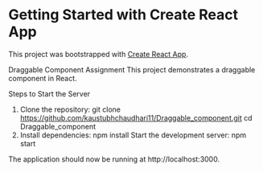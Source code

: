 # Getting Started with Create React App

This project was bootstrapped with [Create React App](https://github.com/facebook/create-react-app).

Draggable Component Assignment
This project demonstrates a draggable component in React.

Steps to Start the Server
1) Clone the repository:
      git clone https://github.com/kaustubhchaudhari11/Draggable_component.git
      cd Draggable_component
2) Install dependencies: npm install
    Start the development server: npm start


The application should now be running at http://localhost:3000.
